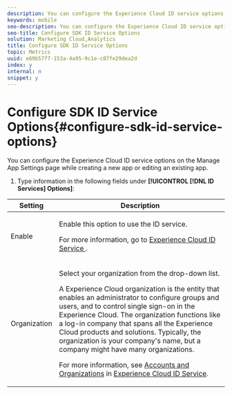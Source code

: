 ```yaml
---
description: You can configure the Experience Cloud ID service options on the Manage App Settings page while creating a new app or editing an existing app.
keywords: mobile
seo-description: You can configure the Experience Cloud ID service options on the Manage App Settings page while creating a new app or editing an existing app.
seo-title: Configure SDK ID Service Options
solution: Marketing Cloud,Analytics
title: Configure SDK ID Service Options
topic: Metrics
uuid: e69b57f7-153a-4a95-9c1e-c07fe29dea2d
index: y
internal: n
snippet: y
---
```


# Configure SDK ID Service Options{#configure-sdk-id-service-options}

You can configure the Experience Cloud ID service options on the Manage App Settings page while creating a new app or editing an existing app.

1. Type information in the following fields under **[!UICONTROL  [!DNL ID Services] Options]**:

<table id="table_AC63B06E90384C408149E34AE6D2A44F"> 
 <thead> 
  <tr> 
   <th colname="col1" class="entry"> Setting </th> 
   <th colname="col2" class="entry"> Description </th> 
  </tr> 
 </thead>
 <tbody> 
  <tr> 
   <td colname="col1"> <p><span class="uicontrol"> Enable </span> </p> </td> 
   <td colname="col2"> <p>Enable this option to use the ID service. </p> <p>For more information, go to <a href="https://marketing.adobe.com/resources/help/en_US/mcvid/" format="https" scope="external"> Experience Cloud ID Service </a>. <!--REKHA--don't know where this content has been migrated to.--></p> </td> 
  </tr> 
  <tr> 
   <td colname="col1"> <p><span class="uicontrol"> Organization </span> </p> </td> 
   <td colname="col2"> <p>Select your organization from the drop-down list. </p> <p>A <span class="keyword"> Experience Cloud</span> organization is the entity that enables an administrator to configure groups and users, and to control single sign-on in the <span class="keyword"> Experience Cloud</span>. The organization functions like a log-in company that spans all the <span class="keyword"> Experience Cloud</span> products and solutions. Typically, the organization is your company's name, but a company might have many organizations. </p> <p>For more information, see <a href="https://marketing.adobe.com/resources/help/en_US/mcloud/organizations.html" format="https" scope="external"> Accounts and Organizations</a> in <a href="https://marketing.adobe.com/resources/help/en_US/mcvid/" format="https" scope="external"> Experience Cloud ID Service</a>. </p> </td> 
  </tr> 
 </tbody> 
</table>

